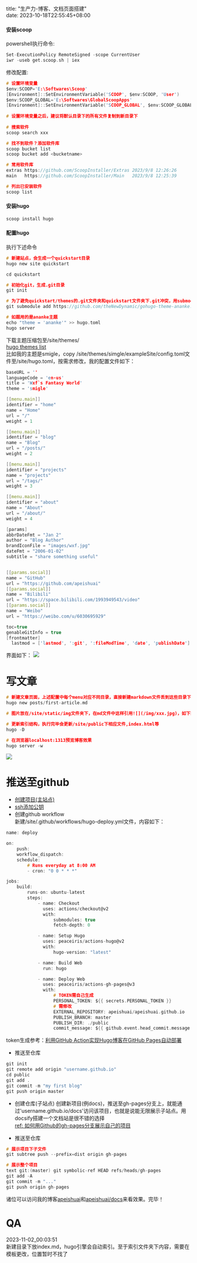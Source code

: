 title: "生产力-博客、文档页面搭建"\
date: 2023-10-18T22:55:45+08:00

#### 安装scoop

powershell执行命令:
```c
Set-ExecutionPolicy RemoteSigned -scope CurrentUser
iwr -useb get.scoop.sh | iex
```
修改配置:
```c
# 设置环境变量
$env:SCOOP='E:\Softwares\Scoop'
[Environment]::SetEnvironmentVariable('SCOOP', $env:SCOOP, 'User')
$env:SCOOP_GLOBAL='E:\Softwares\GlobalScoopApps'
[Environment]::SetEnvironmentVariable('SCOOP_GLOBAL', $env:SCOOP_GLOBAL, 'Machine')
 
# 设置环境变量之后，建议将默认目录下的所有文件复制到新目录下
 
# 搜索软件
scoop search xxx

# 找不到软件？添加软件库
scoop bucket list
scoop bucket add <bucketname>

# 常用软件库
extras https://github.com/ScoopInstaller/Extras 2023/9/8 12:26:26      1890
main   https://github.com/ScoopInstaller/Main   2023/9/8 12:25:39      1241

# 列出已安装软件
scoop list
```
#### 安装hugo
```c
scoop install hugo
```

#### 配置hugo
执行下述命令
```c
# 新建站点，会生成一个quickstart目录
hugo new site quickstart

cd quickstart

# 初始化git，生成.git目录
git init

# 为了避免quickstart/themes的.git文件夹和quickstart文件夹下.git冲突，用submodule命令
git submodule add https://github.com/theNewDynamic/gohugo-theme-ananke.git themes/ananke

# 如题用的是ananke主题
echo "theme = 'ananke'" >> hugo.toml
hugo server
```
下载主题压缩包至/site/themes/\
[hugo themes list](https://themes.gohugo.io/)\
比如我的主题是smigle，copy /site/themes/simgle/exampleSite/config.toml文件至/site/hugo.toml，按需求修改，我的配置文件如下：
```c
baseURL = ''
languageCode = 'en-us'
title = 'Wxf`s Fantasy World'
theme = 'smigle'

[[menu.main]]
identifier = "home"
name = "Home"
url = "/"
weight = 1

[[menu.main]]
identifier = "blog"
name = "Blog"
url = "/posts/"
weight = 2

[[menu.main]]
identifier = "projects"
name = "projects"
url = "/tags/"
weight = 3

[[menu.main]]
identifier = "about"
name = "About"
url = "/about/"
weight = 4

[params]
abbrDateFmt = "Jan 2"
author = "Blog Author"
brandIconFile = "images/wxf.jpg"
dateFmt = "2006-01-02"
subtitle = "share something useful"


[[params.social]]
name = "GitHub"
url = "https://github.com/apeishuai"
[[params.social]]
name = "Bilibili"
url = "https://space.bilibili.com/1993949543/video"
[[params.social]]
name = "Weibo"
url = "https://weibo.com/u/6030695929"

toc=true
genableGitInfo = true
[frontmatter]
  lastmod = ['lastmod', ':git', ':fileModTime', 'date', 'publishDate']
```
界面如下：
![](/img/博客主界面_2023-10-19_17-28-30.png)
# 写文章
```c
# 新建文章页面，上述配置中每个menu对应不同目录，直接新建markdown文件丢到这些目录下就ok。具体对应/site/contents/posts/
hugo new posts/first-article.md

# 图片放在/site/static/img文件夹下，在md文件中这样引用![](/img/xxx.jpg)，如下图

# 更新索引结构，执行完毕会更新/site/public下相应文件,index.html等
hugo -D

# 在浏览器localhost:1313预览博客效果
hugo server -w
```
![](/img/博客img引用_2023-10-19_18-08-44.png)

# 推送至github
- [创建项目(主站点)](https://docs.github.com/zh/pages/getting-started-with-github-pages/creating-a-github-pages-site)
- [ssh添加公钥](https://blog.csdn.net/fenghuibian/article/details/73350890)
- 创建github workflow\
新建/site/.github/workflows/hugo-deploy.yml文件，内容如下：
```c
name: deploy

on:
    push:
    workflow_dispatch:
    schedule:
        # Runs everyday at 8:00 AM
        - cron: "0 0 * * *"

jobs:
    build:
        runs-on: ubuntu-latest
        steps:
            - name: Checkout
              uses: actions/checkout@v2
              with:
                  submodules: true
                  fetch-depth: 0

            - name: Setup Hugo
              uses: peaceiris/actions-hugo@v2
              with:
                  hugo-version: "latest"

            - name: Build Web
              run: hugo

            - name: Deploy Web
              uses: peaceiris/actions-gh-pages@v3
              with:
				  # TOKEN需自己生成
                  PERSONAL_TOKEN: ${{ secrets.PERSONAL_TOKEN }}
				  # 需修改
                  EXTERNAL_REPOSITORY: apeishuai/apeishuai.github.io
                  PUBLISH_BRANCH: master
                  PUBLISH_DIR: ./public
                  commit_message: ${{ github.event.head_commit.message }}

```
token生成参考：[利用GitHub Action实现Hugo博客在GitHub Pages自动部署](https://lucumt.info/post/hugo/using-github-action-to-auto-build-deploy/)
- 推送至仓库
```c
git init
git remote add origin "username.github.io"
cd public
git add .
git commit -m "my first blog"
git push origin master
```
- 创建仓库(子站点)
创建新项目(例docs)，推送至gh-pages分支上，就能通过'username.github.io/docs'访问该项目，也就是说能无限展示子站点。用docsify搭建一个文档站是很不错的选择\
[ref: 如何用Github的gh-pages分支展示自己的项目](https://cloud.tencent.com/developer/article/1391619)

- 推送至仓库
```c
# 展示项目下子文件
git subtree push --prefix=dist origin gh-pages

# 展示整个项目
text git:(master) git symbolic-ref HEAD refs/heads/gh-pages
git add -A
git commit -m "..."
git push origin gh-pages
```
诸位可以访问我的博客[apeishuai](https://apeishuai.github.io)和[apeishuai/docs](https://apeishuai.github.io/docs)来看效果。完毕！

# QA
2023-11-02_00:03:51\
新建目录下放index.md，hugo引擎会自动索引。至于索引文件夹下内容，需要在模板更改，位置暂时不找了
